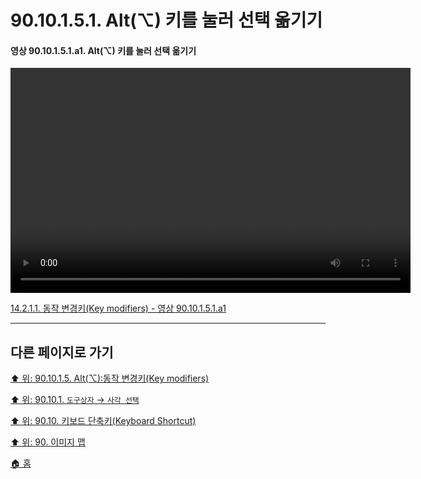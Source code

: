 # 90.10.1.5.1. Alt(⌥) 키를 눌러 선택 옮기기

<a id="90-10-01-05-01-a1"></a>

#### 영상 90.10.1.5.1.a1. Alt(⌥) 키를 눌러 선택 옮기기
<video controls="controls" width="640" height="360" src="https://github.com/wonder13662/gimp/assets/15767104/10babd74-77a0-4c67-999d-bf5836b6682d"></video>

[14.2.1.1. 동작 변경키(Key modifiers) - 영상 90.10.1.5.1.a1](./14-02-01-01-key_modifiers.md#90-10-01-05-01-a1)

***

## 다른 페이지로 가기

[⬆️ 위: 90.10.1.5. Alt(⌥):동작 변경키(Key modifiers)](./90-10-01-05-00-key_modifier-alt.md)

[⬆️ 위: 90.10.1. `도구상자` → `사각 선택`](./90-10-01-00-tool_box-rectangle_select.md)

[⬆️ 위: 90.10. 키보드 단축키(Keyboard Shortcut)](./90-10-00-keyboard_shortcut.md)

[⬆️ 위: 90. 이미지 맵](./90-00-image-map.md)

[🏠 홈](./00-home.md)